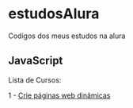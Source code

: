 # estudosAlura
Codigos dos meus estudos na alura

## JavaScript

Lista de Cursos:

1 - [Crie páginas web dinâmicas](https://cursos.alura.com.br/course/javascript-web-paginas-dinamicas)
